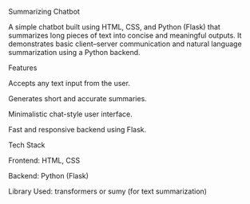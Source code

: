 Summarizing Chatbot

A simple chatbot built using HTML, CSS, and Python (Flask) that summarizes long pieces of text into concise and meaningful outputs. It demonstrates basic client–server communication and natural language summarization using a Python backend.

Features

Accepts any text input from the user.

Generates short and accurate summaries.

Minimalistic chat-style user interface.

Fast and responsive backend using Flask.

Tech Stack

Frontend: HTML, CSS

Backend: Python (Flask)

Library Used: transformers or sumy (for text summarization)
